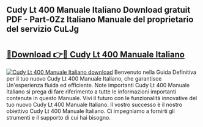 ## Cudy Lt 400 Manuale Italiano Download gratuit PDF - Part-0Zz Italiano Manuale del proprietario del servizio CuLJg

# <h2><a href="http://dfgqh9.blite.top/?on=Cudy+Lt+400+Manuale+Italiano">🔗Download 👉🔴 Cudy Lt 400 Manuale Italiano</a></h2>

[![Cudy Lt 400 Manuale Italiano download](https://i.imgur.com/lujVjoI.png)](http://dfgqh9.blite.top/?on=Cudy+Lt+400+Manuale+Italiano)
Benvenuto nella Guida Definitiva per il tuo nuovo Cudy Lt 400 Manuale Italiano, che garantisce Un'esperienza fluida ed efficiente. Note importanti Cudy Lt 400 Manuale Italiano si prega di fare riferimento a tutte le informazioni importanti contenute in questo Manuale. Vivi il futuro con le funzionalità innovative del tuo nuovo Cudy Lt 400 Manuale Italiano. Il vostro successo è il nostro obiettivo Cudy Lt 400 Manuale Italiano. Ci impegniamo a fornirti gli strumenti e il supporto di cui hai bisogno.
